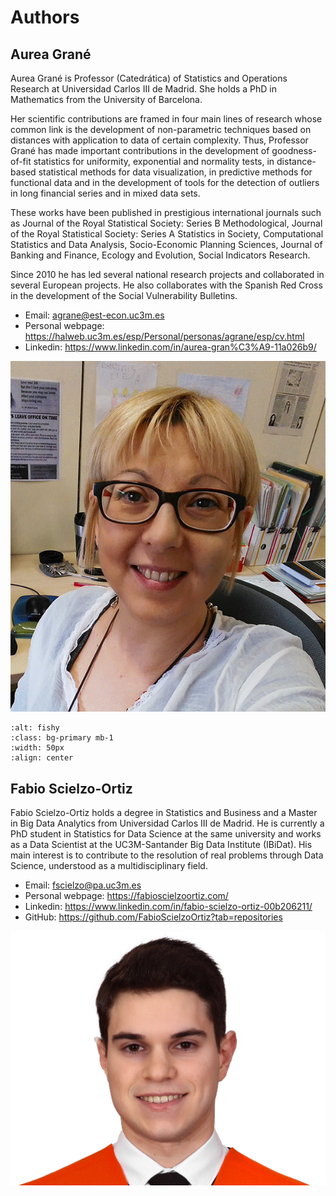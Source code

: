# Authors 

## Aurea Grané

Aurea Grané is Professor (Catedrática) of Statistics and Operations Research at Universidad Carlos III de Madrid. She holds a PhD in Mathematics from the University of Barcelona.

Her scientific contributions are framed in four main lines of research whose common link is the development of non-parametric techniques based on distances with application to data of certain complexity. Thus, Professor Grané has made important contributions in the development of goodness-of-fit statistics for uniformity, exponential and normality tests, in distance-based statistical methods for data visualization, in predictive methods for functional data and in the development of tools for the detection of outliers in long financial series and in mixed data sets.

These works have been published in prestigious international journals such as Journal of the Royal Statistical Society: Series B Methodological, Journal of the Royal Statistical Society: Series A Statistics in Society, Computational Statistics and Data Analysis, Socio-Economic Planning Sciences, Journal of Banking and Finance, Ecology and Evolution, Social Indicators Research.

Since 2010 he has led several national research projects and collaborated in several European projects. He also collaborates with the Spanish Red Cross in the development of the Social Vulnerability Bulletins.


- Email: agrane@est-econ.uc3m.es
- Personal webpage: https://halweb.uc3m.es/esp/Personal/personas/agrane/esp/cv.html
- Linkedin: https://www.linkedin.com/in/aurea-gran%C3%A9-11a026b9/


![My Local Image](images/aurea.jpg "Example Image")

```{image} images/aurea.jpg
:alt: fishy
:class: bg-primary mb-1
:width: 50px
:align: center
```
## Fabio Scielzo-Ortiz 


Fabio Scielzo-Ortiz holds a degree in Statistics and Business and a Master in Big Data Analytics from Universidad Carlos III de Madrid. He is currently a PhD student in Statistics for Data Science at the same university and works as a Data Scientist at the UC3M-Santander Big Data Institute (IBiDat). His main interest is to contribute to the resolution of real problems through Data Science, understood as a multidisciplinary field.

- Email: fscielzo@pa.uc3m.es
- Personal webpage: https://fabioscielzoortiz.com/
- Linkedin: https://www.linkedin.com/in/fabio-scielzo-ortiz-00b206211/
- GitHub: https://github.com/FabioScielzoOrtiz?tab=repositories


![My Local Image](images/fabio.jpg "Example Image")
